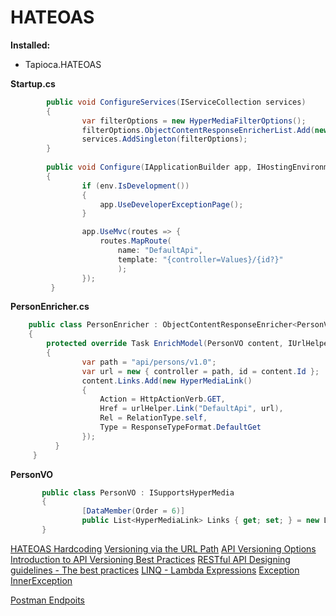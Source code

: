 # HATEOAS

**Installed:**
- Tapioca.HATEOAS

**Startup.cs**
```C#
 		public void ConfigureServices(IServiceCollection services)
        {
	            var filterOptions = new HyperMediaFilterOptions();
	            filterOptions.ObjectContentResponseEnricherList.Add(new PersonEnricher());
	            services.AddSingleton(filterOptions);
		}
	    
		public void Configure(IApplicationBuilder app, IHostingEnvironment env)
        {
	            if (env.IsDevelopment())
	            {
	                app.UseDeveloperExceptionPage();
	            }

	            app.UseMvc(routes => {
	                routes.MapRoute(
	                    name: "DefaultApi",
	                    template: "{controller=Values}/{id?}"
	                    );
	            });
       	 }

```

**PersonEnricher.cs**
```C#
    public class PersonEnricher : ObjectContentResponseEnricher<PersonVO>
    {
        protected override Task EnrichModel(PersonVO content, IUrlHelper urlHelper)
        {
	            var path = "api/persons/v1.0";
	            var url = new { controller = path, id = content.Id };
	            content.Links.Add(new HyperMediaLink()
	            {
	                Action = HttpActionVerb.GET,
	                Href = urlHelper.Link("DefaultApi", url),
	                Rel = RelationType.self,
	                Type = ResponseTypeFormat.DefaultGet
	            });
		  }
     }
```

**PersonVO**
```C#
       public class PersonVO : ISupportsHyperMedia 
	   {
			    [DataMember(Order = 6)]
		        public List<HyperMediaLink> Links { get; set; } = new List<HyperMediaLink>();
	   }
```

[HATEOAS ](https://pt.stackoverflow.com/questions/49492/por-que-hateoas-%C3%A9-importante)
[Hardcoding](https://pt.wikipedia.org/wiki/Codifica%C3%A7%C3%A3o_r%C3%ADgida)
[Versioning via the URL Path](https://github.com/Microsoft/aspnet-api-versioning/wiki/Versioning-via-the-URL-Path)
[API Versioning Options](https://github.com/Microsoft/aspnet-api-versioning/wiki/API-Versioning-Options)
[Introduction to API Versioning Best Practices](https://nordicapis.com/introduction-to-api-versioning-best-practices)
[RESTful API Designing guidelines - The best practices](https://hackernoon.com/restful-api-designing-guidelines-the-best-practices-60e1d954e7c9)
[LINQ - Lambda Expressions](https://www.youtube.com/watch?v=3EEP9JxqLpE)
[Exception InnerException](https://docs.microsoft.com/pt-br/dotnet/api/system.exception.innerexception?view=netframework-4.7.2)

[Postman Endpoits](/RESTfulAPIDesign/Postman)
